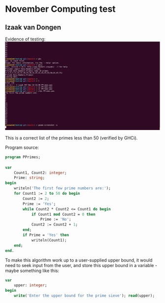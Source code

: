 # November Computing test
## Izaak van Dongen

Evidence of testing:
![screenshot](https://github.com/elterminad0r/backtobasics/blob/be2f9ed608914456e9f635f131ae4276d89e4852/pascal/test/q2/testing_primes.png)

This is a correct list of the primes less than 50 (verified by GHCi).

Program source:

```Pascal
program PPrimes;

var
    Count1, Count2: integer;
    Prime: string;
begin
    writeln('The first few prime numbers are:');
    for Count1 := 2 to 50 do begin
        Count2 := 2;
        Prime := 'Yes';
        while Count2 * Count2 <= Count1 do begin
            if Count1 mod Count2 = 0 then
                Prime := 'No';
            Count2 := Count2 + 1;
        end;
        if Prime = 'Yes' then
            writeln(Count1);
    end;
end.
```

To make this algorithm work up to a user-supplied upper bound, it would need to seek input from the user, and store this upper bound in a variable - maybe something like this:

```Pascal
var
    upper: integer;
begin
    write('Enter the upper bound for the prime sieve'); read(upper);
```

